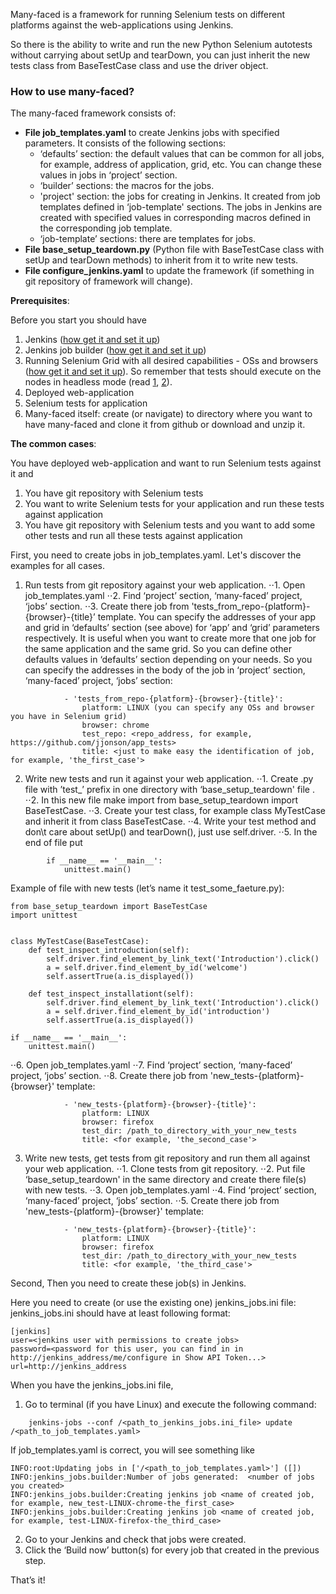 Many-faced is a framework for running Selenium tests on different platforms against the web-applications using Jenkins. 

So there is the ability to write and run the new Python Selenium autotests without carrying about setUp and tearDown, you can just inherit the new tests class from BaseTestCase class and use the driver object. 



### How to use many-faced?

The many-faced framework consists of:
* __File job_templates.yaml__ to create Jenkins jobs with specified parameters. It consists of the following sections:
    * ‘defaults’ section: the default values that can be common for all jobs, for example, address of application, grid, etc. You can change these values in jobs in ‘project’ section.
    * ‘builder’ sections: the macros for the jobs. 
    * 'project' section: the jobs for creating in Jenkins. It created from job templates defined in ‘job-template' sections. The jobs in Jenkins are created with specified values in corresponding macros defined in the corresponding job template. 
    * ‘job-template’ sections: there are templates for jobs. 
* __File base_setup_teardown.py__ (Python file with BaseTestCase class with setUp and tearDown methods) to inherit from it to write new tests.
* __File configure_jenkins.yaml__ to update the framework (if something in git repository of framework will change).

__Prerequisites__:

Before you start you should have 
1. Jenkins ([how get it and set it up](https://jenkins.io/download/))
2. Jenkins job builder ([how get it and set it up](https://docs.openstack.org/infra/jenkins-job-builder/))
3. Running Selenium Grid with all desired capabilities - OSs and browsers ([how get it and set it up](https://seleniumhq.github.io/docs/grid.html)). So remember that tests should execute on the nodes in headless mode (read [1](http://elementalselenium.com/tips/38-headless), [2](http://stackoverflow.com/questions/6183276/how-do-i-run-selenium-in-xvfb )).  
4. Deployed web-application
5. Selenium tests for application
6. Many-faced itself: create (or navigate) to directory where you want to have many-faced and clone it from github or download and unzip it.


__The common cases__:

You have deployed web-application and want to run Selenium tests against it and 
1. You have git repository with Selenium tests
2. You want to write Selenium tests for your application and run these tests against application
3. You have git repository with Selenium tests and you want to add some other tests and run all these tests against application 

First, you need to create jobs in job_templates.yaml. Let's discover the examples for all cases.

1. Run tests from git repository against your web application.
⋅⋅1. Open job_templates.yaml
⋅⋅2. Find ‘project’ section, ‘many-faced’ project, ‘jobs’ section.
⋅⋅3. Create there job from 'tests_from_repo-{platform}-{browser}-{title}’ template.
You can specify the addresses of your app and grid in ‘defaults’ section (see above) for ‘app’ and ‘grid’ parameters respectively. It is useful when you want to create more that one job for the same application and the same grid. So you can define other defaults values in ‘defaults’ section depending on your needs. 
So you can specify the addresses in the body of the job in ‘project’ section, ‘many-faced’ project, ‘jobs’ section:
```
            - 'tests_from_repo-{platform}-{browser}-{title}':
                platform: LINUX (you can specify any OSs and browser you have in Selenium grid)
                browser: chrome
                test_repo: <repo_address, for example, https://github.com/jjonson/app_tests>
                title: <just to make easy the identification of job, for example, 'the_first_case'>
``` 

2. Write new tests and run it against your web application.
⋅⋅1. Create .py file with ’test_’ prefix in one directory with ‘base_setup_teardown' file .
⋅⋅2. In this new file make import from base_setup_teardown import BaseTestCase.
⋅⋅3. Create your test class, for example class MyTestCase and inherit it from class BaseTestCase.
⋅⋅4. Write your test method and don\t care about setUp() and tearDown(), just use self.driver. 
⋅⋅5. In the end of file put 
``` 
        if __name__ == '__main__':
            unittest.main()
``` 
Example of file with new tests (let’s name it test_some_faeture.py):
``` 
from base_setup_teardown import BaseTestCase
import unittest


class MyTestCase(BaseTestCase):
    def test_inspect_introduction(self):
        self.driver.find_element_by_link_text('Introduction').click()
        a = self.driver.find_element_by_id('welcome')
        self.assertTrue(a.is_displayed())

    def test_inspect_installationt(self):
        self.driver.find_element_by_link_text('Introduction').click()
        a = self.driver.find_element_by_id('introduction')
        self.assertTrue(a.is_displayed())

if __name__ == '__main__':
    unittest.main()
``` 
⋅⋅6. Open job_templates.yaml
⋅⋅7. Find ‘project’ section, ‘many-faced’ project, ‘jobs’ section.
⋅⋅8. Create there job from 'new_tests-{platform}-{browser}' template:
```
            - 'new_tests-{platform}-{browser}-{title}':
                platform: LINUX
                browser: firefox
                test_dir: /path_to_directory_with_your_new_tests
                title: <for example, 'the_second_case'>
```

3. Write new tests, get tests from git repository and run them all against your web application.
⋅⋅1. Clone tests from git repository.
⋅⋅2. Put file ‘base_setup_teardown' in the same directory and create there file(s) with new tests.
⋅⋅3. Open job_templates.yaml
⋅⋅4. Find ‘project’ section, ‘many-faced’ project, ‘jobs’ section.
⋅⋅5. Create there job from 'new_tests-{platform}-{browser}' template: 
```
            - 'new_tests-{platform}-{browser}-{title}':
                platform: LINUX
                browser: firefox
                test_dir: /path_to_directory_with_your_new_tests
                title: <for example, 'the_third_case'>
```   

Second, Then you need to create these job(s) in Jenkins.

Here you need to create (or use the existing one) jenkins_jobs.ini file:
jenkins_jobs.ini should have at least following format:
``` 
[jenkins]
user=<jenkins user with permissions to create jobs>
password=<password for this user, you can find in in http://jenkins_address/me/configure in Show API Token...>
url=http://jenkins_address
``` 
When you have the jenkins_jobs.ini file, 
1. Go to terminal (if you have Linux) and execute the following command:
``` 
    jenkins-jobs --conf /<path_to_jenkins_jobs.ini_file> update  /<path_to_job_templates.yaml>
``` 

If job_templates.yaml is correct, you will see something like
``` 
INFO:root:Updating jobs in ['/<path_to_job_templates.yaml>'] ([])
INFO:jenkins_jobs.builder:Number of jobs generated:  <number of jobs you created>
INFO:jenkins_jobs.builder:Creating jenkins job <name of created job, for example, new_test-LINUX-chrome-the_first_case>
INFO:jenkins_jobs.builder:Creating jenkins job <name of created job, for example, test-LINUX-firefox-the_third_case>
``` 

2. Go to your Jenkins and check that jobs were created.
3. Click the ‘Build now’ button(s) for every job that created in the previous step.

That’s it!
